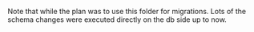 Note that while the plan was to use this folder for migrations. Lots of the schema changes were executed directly on the db side up to now.